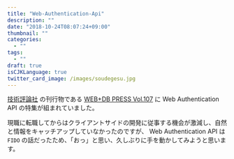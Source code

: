 ```yaml
---
title: "Web-Authentication-Api"
description: ""
date: "2018-10-24T08:07:24+09:00"
thumbnail: ""
categories:
  - ""
tags:
  - ""
draft: true
isCJKLanguage: true
twitter_card_image: /images/soudegesu.jpg
---
```


[技術評論社](https://gihyo.jp/book) の刊行物である [WEB+DB PRESS Vol.107](https://gihyo.jp/magazine/wdpress) に Web Authentication API の特集が組まれていました。

現職に転職してからはクライアントサイドの開発に従事する機会が激減し、自然と情報をキャッチアップしていなかったのですが、
Web Authentication API は `FIDO` の話だったため、「おっ」と思い、久しぶりに手を動かしてみようと思います。
